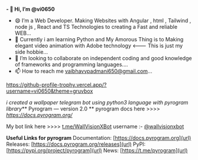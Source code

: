 **- 👋 Hi, I’m @vi0650**
- 😄 I’m a Web Developer. Making Websites with Angular , html , Tailwind , node js , React and TS Technologies to creating a Fast and reliable WEB...
- 👀 Currently i am learning Python and My Amorous Thing is to Making elegant video animation with Adobe technology <--- This is just my side hobbie...
- 💞️ I’m looking to collaborate on independent coding and good knowledge of frameworks and programming languages....
- 📫 How to reach me vaibhavvpadmani650@gmail.com...

<!---
vi0650/vi0650 is a ✨ special ✨ repository because its `README.md` (this file) appears on your GitHub profile.
You can click the Preview link to take a look at your changes.
--->

https://github-profile-trophy.vercel.app/?username=vi0650&theme=gruvbox

_i created a wallpaper telegram bot using python3 language with pyrogram library_** Pyrogram — version 2.0 ** 
pyrogram docs here >>>> _https://docs.pyrogram.org/_

My bot link here >>>> [t.me/WallVisionXBot](url)
username :- [@wallvisionxbot](url)

**Useful Links for pyrogram**
Documentation: [https://docs.pyrogram.org](url)
Releases: [https://docs.pyrogram.org/releases](url)
PyPI: [https://pypi.org/project/pyrogram](url)
News: [https://t.me/pyrogram](url)
